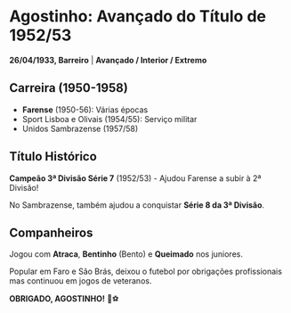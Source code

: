 # Agostinho: Avançado do Título de 1952/53

**26/04/1933, Barreiro** | **Avançado / Interior / Extremo**

## Carreira (1950-1958)
- **Farense** (1950-56): Várias épocas
- Sport Lisboa e Olivais (1954/55): Serviço militar
- Unidos Sambrazense (1957/58)

## Título Histórico
**Campeão 3ª Divisão Série 7** (1952/53) - Ajudou Farense a subir à 2ª Divisão!

No Sambrazense, também ajudou a conquistar **Série 8 da 3ª Divisão**.

## Companheiros
Jogou com **Atraca**, **Bentinho** (Bento) e **Queimado** nos juniores.

Popular em Faro e São Brás, deixou o futebol por obrigações profissionais mas continuou em jogos de veteranos.

**OBRIGADO, AGOSTINHO!** 🦁⚽
